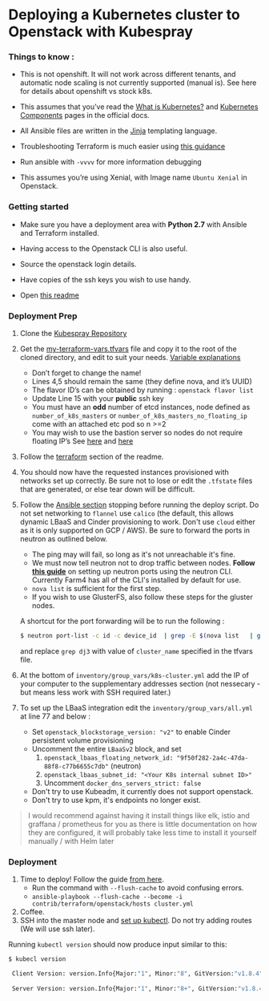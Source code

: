 # Deploying a Kubernetes cluster to Openstack with Kubespray



### Things to know : 

* This is not openshift. It will not work across different tenants, and automatic node scaling is not currently supported (manual is). See here for details about openshift vs stock k8s.

* This assumes that you’ve read the [What is Kubernetes?](https://kubernetes.io/docs/concepts/overview/what-is-kubernetes/) and [Kubernetes Components](https://kubernetes.io/docs/concepts/overview/components/) pages in the official docs. 

* All Ansible files are written in the [Jinja](http://jinja.pocoo.org/) templating language. 
* Troubleshooting Terraform is much easier using [this guidance](https://github.com/hashicorp/terraform/pull/12089)
* Run ansible with `-vvvv` for more information debugging
* This assumes you’re using Xenial, with Image name `Ubuntu Xenial` in Openstack. 


### Getting started

* Make sure you have a deployment area with **Python 2.7** with Ansible and Terraform installed.

* Having access to the Openstack CLI is also useful.

* Source the openstack login details.

* Have copies of the ssh keys you wish to use handy.

* Open [this readme](https://github.com/kubernetes-incubator/kubespray/tree/master/contrib/terraform/openstack#terraform-variables) 

### Deployment Prep

1. Clone the [Kubespray Repository](https://github.com/kubernetes-incubator/kubespray)
2. Get the [my-terraform-vars.tfvars](/kubespray/my-terraform-vars.tfvars) file and copy it to the root of the cloned directory, and edit to suit your needs.  [Variable explanations](https://github.com/kubernetes-incubator/kubespray/tree/master/contrib/terraform/openstack#terraform-variables)
	* Don’t forget to change the name!
	* Lines 4,5 should remain the same (they define nova, and it’s UUID) 
	* The flavor ID’s can be obtained by running : `openstack flavor list`
	* Update Line 15 with your **public** ssh key
	*  You must have an **odd** number of etcd instances, node defined as `number_of_k8s_masters` or  `number_of_k8s_masters_no_floating_ip` come with an attached etc pod so n >=2
	* You may wish to use the bastion server so nodes do not require floating IP’s See [here](https://github.com/kubernetes-incubator/kubespray/blob/master/docs/ansible.md#bastion-host) and [here](http://blog.scottlowe.org/2015/12/24/running-ansible-through-ssh-bastion-host/)

3. Follow the [terraform](https://github.com/kubernetes-incubator/kubespray/tree/master/contrib/terraform/openstack#terraform) section of  the readme. 
4. You should now have the requested instances provisioned with networks set up correctly. Be sure not to lose or edit the `.tfstate` files that are generated, or else tear down will be difficult.
5. Follow the [Ansible section](https://github.com/kubernetes-incubator/kubespray/tree/master/contrib/terraform/openstack#running-the-ansible-script) stopping before running the deploy script. Do not set networking to `flannel` use `calico` (the default, this allows dynamic LBaaS and Cinder provisioning to work. Don't use `cloud` either as it is only supported on GCP / AWS). Be sure to forward the ports in neutron as outlined below.
   * The ping may will fail,  so long as it's not unreachable it's fine.
   * We must now tell neutron not to drop traffic between nodes. **Follow [this guide](https://github.com/kubernetes-incubator/kubespray/blob/master/docs/openstack.md)** on setting up neutron ports using the neutron CLI. Currently Farm4 has all of the CLI's installed by default for use.
   * `nova list` is sufficient for the first step.
   * If you wish to use GlusterFS, also follow these steps for the gluster nodes.
    
    A shortcut for the port forwarding will be to run the following : 
    ```bash
    $ neutron port-list -c id -c device_id  | grep -E $(nova list   | grep dj3- | awk '{print $2}' | xargs echo | tr ' ' '|') | awk '{print $2}' | xargs -n 1 -I XXX echo neutron port-update XXX --allowed_address_pairs list=true type=dict ip_address=10.233.0.0/18 ip_address=10.233.64.0/18 | bash -eEx
    ```
    and replace `grep dj3` with value of `cluster_name` specified in the tfvars file.


6. At the bottom of `inventory/group_vars/k8s-cluster.yml` add the IP of your computer to the supplementary addresses section (not nessecary - but means less work with SSH required later.)

7. To set up the LBaaS integration edit the `inventory/group_vars/all.yml` at line 77 and below :

   * Set `openstack_blockstorage_version: "v2"` to enable Cinder persistent volume provisioning 
   * Uncomment the entire `LBaaSv2` block, and set 
      1. `openstack_lbaas_floating_network_id: "9f50f282-2a4c-47da-88f8-c77b6655c7db"` (neutron)
      2. `openstack_lbaas_subnet_id: "<Your K8s internal subnet ID>"`
      3. Uncomment `docker_dns_servers_strict: false`
   * Don't try to use Kubeadm, it currently does not support openstack.
   * Don't try to use kpm, it's endpoints no longer exist.


>I would recommend against having it install things like elk, istio and graffana / prometheus for you as there is little documentation on how they are configured, it will probably take less time to install it yourself manually / with Helm later

### Deployment

1. Time to deploy! Follow the guide [from here](https://github.com/kubernetes-incubator/kubespray/tree/master/contrib/terraform/openstack#deploy-kubernetes).
	* Run the command with `--flush-cache` to avoid confusing errors.
	* `ansible-playbook --flush-cache --become -i contrib/terraform/openstack/hosts cluster.yml`
2. Coffee. 
3. SSH into the master node and [set up kubectl](https://github.com/kubernetes-incubator/kubespray/tree/master/contrib/terraform/openstack#set-up-local-kubectl). Do not try adding routes (We will use ssh later).

Running `kubectl version` should now produce input similar to this:
```bash
$ kubecl version 

 Client Version: version.Info{Major:"1", Minor:"8", GitVersion:"v1.8.4", GitCommit:"9befc2b8928a9426501d3bf62f72849d5cbcd5a3", GitTreeState:"clean", BuildDate:"2017-11-20T05:28:34Z", GoVersion:"go1.8.3", Compiler:"gc", Platform:"darwin/amd64"}
 
 Server Version: version.Info{Major:"1", Minor:"8+", GitVersion:"v1.8.4+coreos.0", GitCommit:"4292f9682595afddbb4f8b1483673449c74f9619", GitTreeState:"clean", BuildDate:"2017-11-21T17:22:25Z", GoVersion:"go1.8.3", Compiler:"gc", Platform:"linux/amd64"}
 ```
